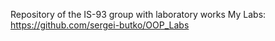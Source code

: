 Repository of the IS-93 group with laboratory works
My Labs: https://github.com/sergei-butko/OOP_Labs
